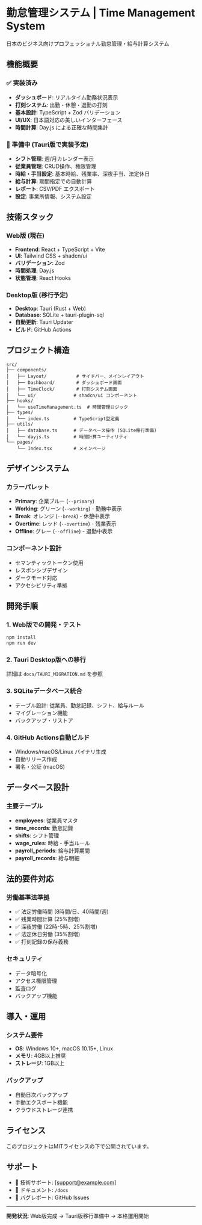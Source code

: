 # 勤怠管理システム | Time Management System

日本のビジネス向けプロフェッショナル勤怠管理・給与計算システム

## 機能概要

### ✅ 実装済み
- **ダッシュボード**: リアルタイム勤務状況表示
- **打刻システム**: 出勤・休憩・退勤の打刻
- **基本設計**: TypeScript + Zod バリデーション
- **UI/UX**: 日本語対応の美しいインターフェース
- **時間計算**: Day.js による正確な時間集計

### 🚧 準備中 (Tauri版で実装予定)
- **シフト管理**: 週/月カレンダー表示
- **従業員管理**: CRUD操作、権限管理
- **時給・手当設定**: 基本時給、残業率、深夜手当、法定休日
- **給与計算**: 期間指定での自動計算
- **レポート**: CSV/PDF エクスポート
- **設定**: 事業所情報、システム設定

## 技術スタック

### Web版 (現在)
- **Frontend**: React + TypeScript + Vite
- **UI**: Tailwind CSS + shadcn/ui
- **バリデーション**: Zod
- **時間処理**: Day.js
- **状態管理**: React Hooks

### Desktop版 (移行予定)
- **Desktop**: Tauri (Rust + Web)
- **Database**: SQLite + tauri-plugin-sql
- **自動更新**: Tauri Updater
- **ビルド**: GitHub Actions

## プロジェクト構造

```
src/
├── components/
│   ├── Layout/           # サイドバー、メインレイアウト
│   ├── Dashboard/        # ダッシュボード画面
│   ├── TimeClock/        # 打刻システム画面
│   └── ui/              # shadcn/ui コンポーネント
├── hooks/
│   └── useTimeManagement.ts  # 時間管理ロジック
├── types/
│   └── index.ts         # TypeScript型定義
├── utils/
│   ├── database.ts      # データベース操作 (SQLite移行準備)
│   └── dayjs.ts         # 時間計算ユーティリティ
└── pages/
    └── Index.tsx        # メインページ
```

## デザインシステム

### カラーパレット
- **Primary**: 企業ブルー (`--primary`)
- **Working**: グリーン (`--working`) - 勤務中表示
- **Break**: オレンジ (`--break`) - 休憩中表示
- **Overtime**: レッド (`--overtime`) - 残業表示
- **Offline**: グレー (`--offline`) - 退勤中表示

### コンポーネント設計
- セマンティックトークン使用
- レスポンシブデザイン
- ダークモード対応
- アクセシビリティ準拠

## 開発手順

### 1. Web版での開発・テスト
```bash
npm install
npm run dev
```

### 2. Tauri Desktop版への移行
詳細は `docs/TAURI_MIGRATION.md` を参照

### 3. SQLiteデータベース統合
- テーブル設計: 従業員、勤怠記録、シフト、給与ルール
- マイグレーション機能
- バックアップ・リストア

### 4. GitHub Actions自動ビルド
- Windows/macOS/Linux バイナリ生成
- 自動リリース作成
- 署名・公証 (macOS)

## データベース設計

### 主要テーブル
- **employees**: 従業員マスタ
- **time_records**: 勤怠記録
- **shifts**: シフト管理
- **wage_rules**: 時給・手当ルール
- **payroll_periods**: 給与計算期間
- **payroll_records**: 給与明細

## 法的要件対応

### 労働基準法準拠
- ✅ 法定労働時間 (8時間/日、40時間/週)
- ✅ 残業時間計算 (25%割増)
- ✅ 深夜労働 (22時-5時、25%割増)
- ✅ 法定休日労働 (35%割増)
- ✅ 打刻記録の保存義務

### セキュリティ
- データ暗号化
- アクセス権限管理
- 監査ログ
- バックアップ機能

## 導入・運用

### システム要件
- **OS**: Windows 10+, macOS 10.15+, Linux
- **メモリ**: 4GB以上推奨
- **ストレージ**: 1GB以上

### バックアップ
- 自動日次バックアップ
- 手動エクスポート機能
- クラウドストレージ連携

## ライセンス

このプロジェクトはMITライセンスの下で公開されています。

## サポート

- 📧 技術サポート: [support@example.com]
- 📖 ドキュメント: `/docs`
- 🐛 バグレポート: GitHub Issues

---

**開発状況**: Web版完成 → Tauri版移行準備中 → 本格運用開始